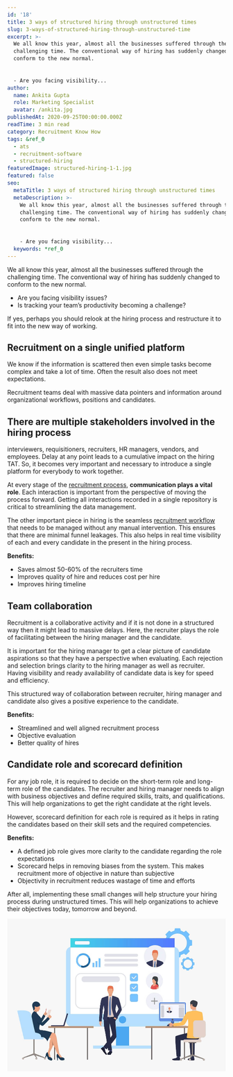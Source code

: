 ```yaml
---
id: '18'
title: 3 ways of structured hiring through unstructured times
slug: 3-ways-of-structured-hiring-through-unstructured-time
excerpt: >-
  We all know this year, almost all the businesses suffered through the
  challenging time. The conventional way of hiring has suddenly changed to
  conform to the new normal.


  - Are you facing visibility...
author:
  name: Ankita Gupta
  role: Marketing Specialist
  avatar: /ankita.jpg
publishedAt: 2020-09-25T00:00:00.000Z
readTime: 3 min read
category: Recruitment Know How
tags: &ref_0
  - ats
  - recruitment-software
  - structured-hiring
featuredImage: structured-hiring-1-1.jpg
featured: false
seo:
  metaTitle: 3 ways of structured hiring through unstructured times
  metaDescription: >-
    We all know this year, almost all the businesses suffered through the
    challenging time. The conventional way of hiring has suddenly changed to
    conform to the new normal.


    - Are you facing visibility...
  keywords: *ref_0
---
```


We all know this year, almost all the businesses suffered through the challenging time. The conventional way of hiring has suddenly changed to conform to the new normal.

- Are you facing visibility issues?
- Is tracking your team’s productivity becoming a challenge?

If yes, perhaps you should relook at the hiring process and restructure it to fit into the new way of working.

<!--more-->

## **Recruitment on a single unified platform**

We know if the information is scattered then even simple tasks become complex and take a lot of time. Often the result also does not meet expectations.

Recruitment teams deal with massive data pointers and information around organizational workflows, positions and candidates.

## **There are multiple stakeholders involved in the hiring process**

interviewers, requisitioners, recruiters, HR managers, vendors, and employees. Delay at any point leads to a cumulative impact on the hiring TAT. So, it becomes very important and necessary to introduce a single platform for everybody to work together.

At every stage of the [recruitment process](https://www.thetalentpool.ai/blogs/covid-19-reset-and-revamp-the-recruitment-process), **communication plays a vital role**. Each interaction is important from the perspective of moving the process forward. Getting all interactions recorded in a single repository is critical to streamlining the data management.

The other important piece in hiring is the seamless [recruitment workflow](https://www.thetalentpool.ai/recruitment-management-software-features.html) that needs to be managed without any manual intervention. This ensures that there are minimal funnel leakages. This also helps in real time visibility of each and every candidate in the present in the hiring process.

**Benefits:**

- Saves almost 50-60% of the recruiters time
- Improves quality of hire and reduces cost per hire
- Improves hiring timeline

## **Team collaboration**

Recruitment is a collaborative activity and if it is not done in a structured way then it might lead to massive delays. Here, the recruiter plays the role of facilitating between the hiring manager and the candidate.

It is important for the hiring manager to get a clear picture of candidate aspirations so that they have a perspective when evaluating. Each rejection and selection brings clarity to the hiring manager as well as recruiter. Having visibility and ready availability of candidate data is key for speed and efficiency.

This structured way of collaboration between recruiter, hiring manager and candidate also gives a positive experience to the candidate.

**Benefits:**

- Streamlined and well aligned recruitment process
- Objective evaluation
- Better quality of hires

## Candidate role and scorecard definition

For any job role, it is required to decide on the short-term role and long-term role of the candidates. The recruiter and hiring manager needs to align with business objectives and define required skills, traits, and qualifications. This will help organizations to get the right candidate at the right levels.

However, scorecard definition for each role is required as it helps in rating the candidates based on their skill sets and the required competencies.

**Benefits:**

- A defined job role gives more clarity to the candidate regarding the role expectations
- Scorecard helps in removing biases from the system. This makes recruitment more of objective in nature than subjective
- Objectivity in recruitment reduces wastage of time and efforts

After all, implementing these small changes will help structure your hiring process during unstructured times. This will help organizations to achieve their objectives today, tomorrow and beyond.

![structured-hiring](images/structured-hiring-1-1.jpg)
